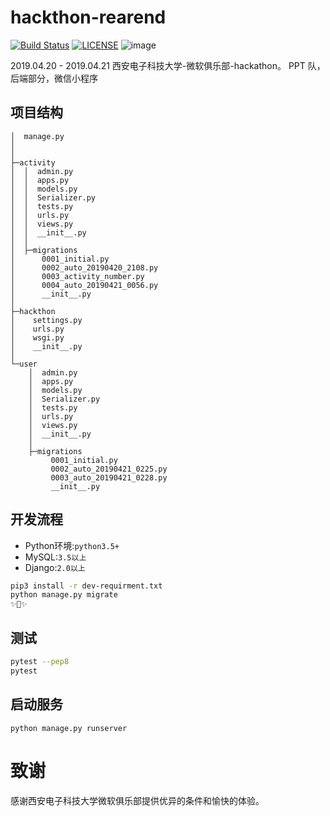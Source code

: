 # hackthon-rearend
[![Build Status](https://travis-ci.com/snnucs/hackthon-rearend.svg?branch=master)](https://travis-ci.com/snnucs/hackthon-rearend)
[![LICENSE](https://img.shields.io/github/license/snnucs/hackthon-rearend.svg)](https://github.com/snnucs/hackthon-rearend/blob/master/LICENSE)
![image](https://img.shields.io/pypi/pyversions/snnusdk.svg)

2019.04.20 - 2019.04.21 西安电子科技大学-微软俱乐部-hackathon。 PPT 队，后端部分，微信小程序

## 项目结构
```                  
│  manage.py
│ 
│  
├─activity
│  │  admin.py
│  │  apps.py
│  │  models.py
│  │  Serializer.py
│  │  tests.py
│  │  urls.py
│  │  views.py
│  │  __init__.py
│  │  
│  ├─migrations
│      0001_initial.py
│      0002_auto_20190420_2108.py
│      0003_activity_number.py
│      0004_auto_20190421_0056.py
│      __init__.py
│              
├─hackthon
│    settings.py
│    urls.py
│    wsgi.py
│    __init__.py
│         
└─user
    │  admin.py
    │  apps.py
    │  models.py
    │  Serializer.py
    │  tests.py
    │  urls.py
    │  views.py
    │  __init__.py
    │  
    ├─migrations
         0001_initial.py
         0002_auto_20190421_0225.py
         0003_auto_20190421_0228.py
         __init__.py
```
## 开发流程
* Python环境:`python3.5+`
* MySQL:`3.5以上`
* Django:`2.0以上`

```bash
pip3 install -r dev-requirment.txt
python manage.py migrate
✨🍰✨
```
## 测试
```bash
pytest --pep8
pytest
```
## 启动服务
`python manage.py runserver`

# 致谢
感谢西安电子科技大学微软俱乐部提供优异的条件和愉快的体验。
